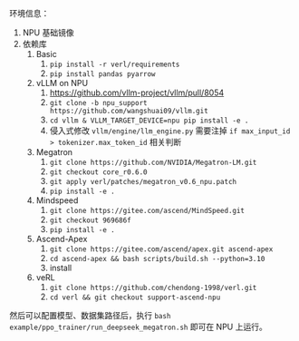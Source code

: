 环境信息：

1.  NPU 基础镜像
2. 依赖库
	1. Basic
		1. `pip install -r verl/requirements`
		2. `pip install pandas pyarrow`
	2. vLLM on NPU
		1. https://github.com/vllm-project/vllm/pull/8054
		2. `git clone -b npu_support https://github.com/wangshuai09/vllm.git`
		3. `cd vllm & VLLM_TARGET_DEVICE=npu pip install -e .`
		4. 侵入式修改 `vllm/engine/llm_engine.py` 需要注掉 `if max_input_id > tokenizer.max_token_id` 相关判断
	3. Megatron
		1. `git clone https://github.com/NVIDIA/Megatron-LM.git`
		2. `git checkout core_r0.6.0`
		3. `git apply verl/patches/megatron_v0.6_npu.patch`
		4. `pip install -e .`
	4. Mindspeed
		1. `git clone https://gitee.com/ascend/MindSpeed.git`
		2. `git checkout 969686f`
		3. `pip install -e .`
	5. Ascend-Apex
		1. `git clone https://gitee.com/ascend/apex.git ascend-apex`
		2. `cd ascend-apex && bash scripts/build.sh --python=3.10`
		3. install
	6. veRL
		1. `git clone https://github.com/chendong-1998/verl.git`
		2. `cd verl && git checkout support-ascend-npu`

然后可以配置模型、数据集路径后，执行 `bash example/ppo_trainer/run_deepseek_megatron.sh` 即可在 NPU 上运行。